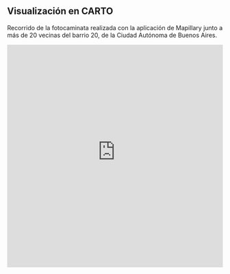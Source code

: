 ## Visualización en CARTO

Recorrido de la fotocaminata realizada con la aplicación de Mapillary junto a más de 20 vecinas del barrio 20, de la Ciudad Autónoma de Buenos Aires. 
<iframe width="100%" height="520" frameborder="0" src="https://buenosairesresiliente.carto.com/builder/124c8f03-5a52-4f16-95f1-9055cea47a6e/embed" allowfullscreen webkitallowfullscreen mozallowfullscreen oallowfullscreen msallowfullscreen></iframe>
